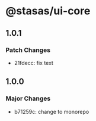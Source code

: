 # @stasas/ui-core

## 1.0.1

### Patch Changes

- 21fdecc: fix text

## 1.0.0

### Major Changes

- b71259c: change to monorepo
